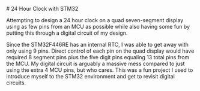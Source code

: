 \# 24 Hour Clock with STM32



Attempting to design a 24 hour clock on a quad seven-segment display using as few pins from an MCU as possible while also having some fun by putting this through a digital circuit of my design. 



Since the STM32F446RE has an internal RTC, I was able to get away with only using 9 pins. Direct control of each pin on the quad display would have required 8 segment pins plus the five digit pins equaling 13 total pins from the MCU. My digital circuit is arguably a massive mess compared to just using the extra 4 MCU pins, but who cares. This was a fun project I used to introduce myself to the STM32 environment and get to revisit  digital circuits.

